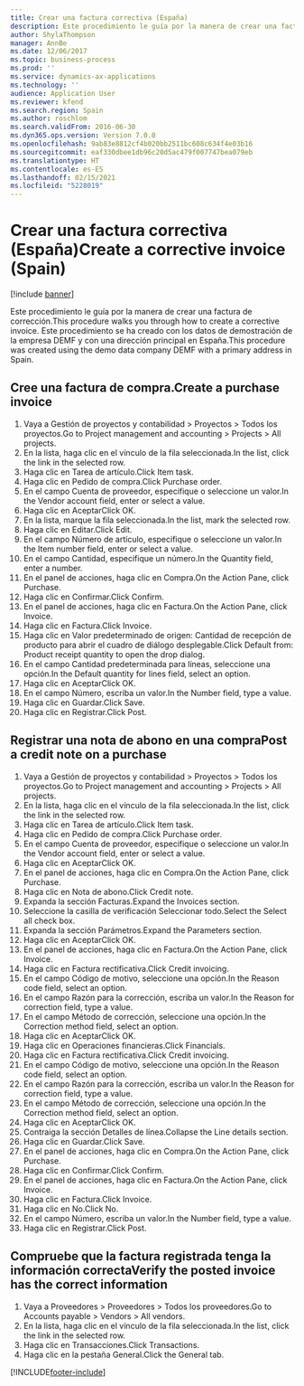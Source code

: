 ```yaml
---
title: Crear una factura correctiva (España)
description: Este procedimiento le guía por la manera de crear una factura de corrección.
author: ShylaThompson
manager: AnnBe
ms.date: 12/06/2017
ms.topic: business-process
ms.prod: ''
ms.service: dynamics-ax-applications
ms.technology: ''
audience: Application User
ms.reviewer: kfend
ms.search.region: Spain
ms.author: roschlom
ms.search.validFrom: 2016-06-30
ms.dyn365.ops.version: Version 7.0.0
ms.openlocfilehash: 9ab83e8812cf4b020bb2511bc608c634f4e03b16
ms.sourcegitcommit: eaf330dbee1db96c20d5ac479f007747bea079eb
ms.translationtype: HT
ms.contentlocale: es-ES
ms.lasthandoff: 02/15/2021
ms.locfileid: "5228019"
---
```

# <a name="create-a-corrective-invoice-spain"></a><span data-ttu-id="9a1b8-103">Crear una factura correctiva (España)</span><span class="sxs-lookup"><span data-stu-id="9a1b8-103">Create a corrective invoice (Spain)</span></span>

[!include [banner](../../includes/banner.md)]

<span data-ttu-id="9a1b8-104">Este procedimiento le guía por la manera de crear una factura de corrección.</span><span class="sxs-lookup"><span data-stu-id="9a1b8-104">This procedure walks you through how to create a corrective invoice.</span></span> <span data-ttu-id="9a1b8-105">Este procedimiento se ha creado con los datos de demostración de la empresa DEMF y con una dirección principal en España.</span><span class="sxs-lookup"><span data-stu-id="9a1b8-105">This procedure was created using the demo data company DEMF with a primary address in Spain.</span></span>


## <a name="create-a-purchase-invoice"></a><span data-ttu-id="9a1b8-106">Cree una factura de compra.</span><span class="sxs-lookup"><span data-stu-id="9a1b8-106">Create a purchase invoice</span></span>
1. <span data-ttu-id="9a1b8-107">Vaya a Gestión de proyectos y contabilidad > Proyectos > Todos los proyectos.</span><span class="sxs-lookup"><span data-stu-id="9a1b8-107">Go to Project management and accounting > Projects > All projects.</span></span>
2. <span data-ttu-id="9a1b8-108">En la lista, haga clic en el vínculo de la fila seleccionada.</span><span class="sxs-lookup"><span data-stu-id="9a1b8-108">In the list, click the link in the selected row.</span></span>
3. <span data-ttu-id="9a1b8-109">Haga clic en Tarea de artículo.</span><span class="sxs-lookup"><span data-stu-id="9a1b8-109">Click Item task.</span></span>
4. <span data-ttu-id="9a1b8-110">Haga clic en Pedido de compra.</span><span class="sxs-lookup"><span data-stu-id="9a1b8-110">Click Purchase order.</span></span>
5. <span data-ttu-id="9a1b8-111">En el campo Cuenta de proveedor, especifique o seleccione un valor.</span><span class="sxs-lookup"><span data-stu-id="9a1b8-111">In the Vendor account field, enter or select a value.</span></span>
6. <span data-ttu-id="9a1b8-112">Haga clic en Aceptar</span><span class="sxs-lookup"><span data-stu-id="9a1b8-112">Click OK.</span></span>
7. <span data-ttu-id="9a1b8-113">En la lista, marque la fila seleccionada.</span><span class="sxs-lookup"><span data-stu-id="9a1b8-113">In the list, mark the selected row.</span></span>
8. <span data-ttu-id="9a1b8-114">Haga clic en Editar.</span><span class="sxs-lookup"><span data-stu-id="9a1b8-114">Click Edit.</span></span>
9. <span data-ttu-id="9a1b8-115">En el campo Número de artículo, especifique o seleccione un valor.</span><span class="sxs-lookup"><span data-stu-id="9a1b8-115">In the Item number field, enter or select a value.</span></span>
10. <span data-ttu-id="9a1b8-116">En el campo Cantidad, especifique un número.</span><span class="sxs-lookup"><span data-stu-id="9a1b8-116">In the Quantity field, enter a number.</span></span>
11. <span data-ttu-id="9a1b8-117">En el panel de acciones, haga clic en Compra.</span><span class="sxs-lookup"><span data-stu-id="9a1b8-117">On the Action Pane, click Purchase.</span></span>
12. <span data-ttu-id="9a1b8-118">Haga clic en Confirmar.</span><span class="sxs-lookup"><span data-stu-id="9a1b8-118">Click Confirm.</span></span>
13. <span data-ttu-id="9a1b8-119">En el panel de acciones, haga clic en Factura.</span><span class="sxs-lookup"><span data-stu-id="9a1b8-119">On the Action Pane, click Invoice.</span></span>
14. <span data-ttu-id="9a1b8-120">Haga clic en Factura.</span><span class="sxs-lookup"><span data-stu-id="9a1b8-120">Click Invoice.</span></span>
15. <span data-ttu-id="9a1b8-121">Haga clic en Valor predeterminado de origen: Cantidad de recepción de producto para abrir el cuadro de diálogo desplegable.</span><span class="sxs-lookup"><span data-stu-id="9a1b8-121">Click Default from: Product receipt quantity to open the drop dialog.</span></span>
16. <span data-ttu-id="9a1b8-122">En el campo Cantidad predeterminada para líneas, seleccione una opción.</span><span class="sxs-lookup"><span data-stu-id="9a1b8-122">In the Default quantity for lines field, select an option.</span></span>
17. <span data-ttu-id="9a1b8-123">Haga clic en Aceptar</span><span class="sxs-lookup"><span data-stu-id="9a1b8-123">Click OK.</span></span>
18. <span data-ttu-id="9a1b8-124">En el campo Número, escriba un valor.</span><span class="sxs-lookup"><span data-stu-id="9a1b8-124">In the Number field, type a value.</span></span>
19. <span data-ttu-id="9a1b8-125">Haga clic en Guardar.</span><span class="sxs-lookup"><span data-stu-id="9a1b8-125">Click Save.</span></span>
20. <span data-ttu-id="9a1b8-126">Haga clic en Registrar.</span><span class="sxs-lookup"><span data-stu-id="9a1b8-126">Click Post.</span></span>

## <a name="post-a-credit-note-on-a-purchase"></a><span data-ttu-id="9a1b8-127">Registrar una nota de abono en una compra</span><span class="sxs-lookup"><span data-stu-id="9a1b8-127">Post a credit note on a purchase</span></span>
1. <span data-ttu-id="9a1b8-128">Vaya a Gestión de proyectos y contabilidad > Proyectos > Todos los proyectos.</span><span class="sxs-lookup"><span data-stu-id="9a1b8-128">Go to Project management and accounting > Projects > All projects.</span></span>
2. <span data-ttu-id="9a1b8-129">En la lista, haga clic en el vínculo de la fila seleccionada.</span><span class="sxs-lookup"><span data-stu-id="9a1b8-129">In the list, click the link in the selected row.</span></span>
3. <span data-ttu-id="9a1b8-130">Haga clic en Tarea de artículo.</span><span class="sxs-lookup"><span data-stu-id="9a1b8-130">Click Item task.</span></span>
4. <span data-ttu-id="9a1b8-131">Haga clic en Pedido de compra.</span><span class="sxs-lookup"><span data-stu-id="9a1b8-131">Click Purchase order.</span></span>
5. <span data-ttu-id="9a1b8-132">En el campo Cuenta de proveedor, especifique o seleccione un valor.</span><span class="sxs-lookup"><span data-stu-id="9a1b8-132">In the Vendor account field, enter or select a value.</span></span>
6. <span data-ttu-id="9a1b8-133">Haga clic en Aceptar</span><span class="sxs-lookup"><span data-stu-id="9a1b8-133">Click OK.</span></span>
7. <span data-ttu-id="9a1b8-134">En el panel de acciones, haga clic en Compra.</span><span class="sxs-lookup"><span data-stu-id="9a1b8-134">On the Action Pane, click Purchase.</span></span>
8. <span data-ttu-id="9a1b8-135">Haga clic en Nota de abono.</span><span class="sxs-lookup"><span data-stu-id="9a1b8-135">Click Credit note.</span></span>
9. <span data-ttu-id="9a1b8-136">Expanda la sección Facturas.</span><span class="sxs-lookup"><span data-stu-id="9a1b8-136">Expand the Invoices section.</span></span>
10. <span data-ttu-id="9a1b8-137">Seleccione la casilla de verificación Seleccionar todo.</span><span class="sxs-lookup"><span data-stu-id="9a1b8-137">Select the Select all check box.</span></span>
11. <span data-ttu-id="9a1b8-138">Expanda la sección Parámetros.</span><span class="sxs-lookup"><span data-stu-id="9a1b8-138">Expand the Parameters section.</span></span>
12. <span data-ttu-id="9a1b8-139">Haga clic en Aceptar</span><span class="sxs-lookup"><span data-stu-id="9a1b8-139">Click OK.</span></span>
13. <span data-ttu-id="9a1b8-140">En el panel de acciones, haga clic en Factura.</span><span class="sxs-lookup"><span data-stu-id="9a1b8-140">On the Action Pane, click Invoice.</span></span>
14. <span data-ttu-id="9a1b8-141">Haga clic en Factura rectificativa.</span><span class="sxs-lookup"><span data-stu-id="9a1b8-141">Click Credit invoicing.</span></span>
15. <span data-ttu-id="9a1b8-142">En el campo Código de motivo, seleccione una opción.</span><span class="sxs-lookup"><span data-stu-id="9a1b8-142">In the Reason code field, select an option.</span></span>
16. <span data-ttu-id="9a1b8-143">En el campo Razón para la corrección, escriba un valor.</span><span class="sxs-lookup"><span data-stu-id="9a1b8-143">In the Reason for correction field, type a value.</span></span>
17. <span data-ttu-id="9a1b8-144">En el campo Método de corrección, seleccione una opción.</span><span class="sxs-lookup"><span data-stu-id="9a1b8-144">In the Correction method field, select an option.</span></span>
18. <span data-ttu-id="9a1b8-145">Haga clic en Aceptar</span><span class="sxs-lookup"><span data-stu-id="9a1b8-145">Click OK.</span></span>
19. <span data-ttu-id="9a1b8-146">Haga clic en Operaciones financieras.</span><span class="sxs-lookup"><span data-stu-id="9a1b8-146">Click Financials.</span></span>
20. <span data-ttu-id="9a1b8-147">Haga clic en Factura rectificativa.</span><span class="sxs-lookup"><span data-stu-id="9a1b8-147">Click Credit invoicing.</span></span>
21. <span data-ttu-id="9a1b8-148">En el campo Código de motivo, seleccione una opción.</span><span class="sxs-lookup"><span data-stu-id="9a1b8-148">In the Reason code field, select an option.</span></span>
22. <span data-ttu-id="9a1b8-149">En el campo Razón para la corrección, escriba un valor.</span><span class="sxs-lookup"><span data-stu-id="9a1b8-149">In the Reason for correction field, type a value.</span></span>
23. <span data-ttu-id="9a1b8-150">En el campo Método de corrección, seleccione una opción.</span><span class="sxs-lookup"><span data-stu-id="9a1b8-150">In the Correction method field, select an option.</span></span>
24. <span data-ttu-id="9a1b8-151">Haga clic en Aceptar</span><span class="sxs-lookup"><span data-stu-id="9a1b8-151">Click OK.</span></span>
25. <span data-ttu-id="9a1b8-152">Contraiga la sección Detalles de línea.</span><span class="sxs-lookup"><span data-stu-id="9a1b8-152">Collapse the Line details section.</span></span>
26. <span data-ttu-id="9a1b8-153">Haga clic en Guardar.</span><span class="sxs-lookup"><span data-stu-id="9a1b8-153">Click Save.</span></span>
27. <span data-ttu-id="9a1b8-154">En el panel de acciones, haga clic en Compra.</span><span class="sxs-lookup"><span data-stu-id="9a1b8-154">On the Action Pane, click Purchase.</span></span>
28. <span data-ttu-id="9a1b8-155">Haga clic en Confirmar.</span><span class="sxs-lookup"><span data-stu-id="9a1b8-155">Click Confirm.</span></span>
29. <span data-ttu-id="9a1b8-156">En el panel de acciones, haga clic en Factura.</span><span class="sxs-lookup"><span data-stu-id="9a1b8-156">On the Action Pane, click Invoice.</span></span>
30. <span data-ttu-id="9a1b8-157">Haga clic en Factura.</span><span class="sxs-lookup"><span data-stu-id="9a1b8-157">Click Invoice.</span></span>
31. <span data-ttu-id="9a1b8-158">Haga clic en No.</span><span class="sxs-lookup"><span data-stu-id="9a1b8-158">Click No.</span></span>
32. <span data-ttu-id="9a1b8-159">En el campo Número, escriba un valor.</span><span class="sxs-lookup"><span data-stu-id="9a1b8-159">In the Number field, type a value.</span></span>
33. <span data-ttu-id="9a1b8-160">Haga clic en Registrar.</span><span class="sxs-lookup"><span data-stu-id="9a1b8-160">Click Post.</span></span>

## <a name="verify-the-posted-invoice-has-the-correct-information"></a><span data-ttu-id="9a1b8-161">Compruebe que la factura registrada tenga la información correcta</span><span class="sxs-lookup"><span data-stu-id="9a1b8-161">Verify the posted invoice has the correct information</span></span>
1. <span data-ttu-id="9a1b8-162">Vaya a Proveedores > Proveedores > Todos los proveedores.</span><span class="sxs-lookup"><span data-stu-id="9a1b8-162">Go to Accounts payable > Vendors > All vendors.</span></span>
2. <span data-ttu-id="9a1b8-163">En la lista, haga clic en el vínculo de la fila seleccionada.</span><span class="sxs-lookup"><span data-stu-id="9a1b8-163">In the list, click the link in the selected row.</span></span>
3. <span data-ttu-id="9a1b8-164">Haga clic en Transacciones.</span><span class="sxs-lookup"><span data-stu-id="9a1b8-164">Click Transactions.</span></span>
4. <span data-ttu-id="9a1b8-165">Haga clic en la pestaña General.</span><span class="sxs-lookup"><span data-stu-id="9a1b8-165">Click the General tab.</span></span>



[!INCLUDE[footer-include](../../../includes/footer-banner.md)]